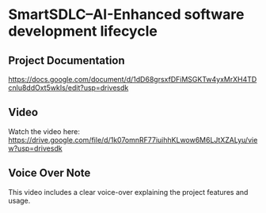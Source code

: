 # SmartSDLC–AI-Enhanced software development lifecycle

## Project Documentation  
https://docs.google.com/document/d/1dD68grsxfDFiMSGKTw4yxMrXH4TDcnlu8ddOxt5wkIs/edit?usp=drivesdk

##  Video  
Watch the  video here:  
https://drive.google.com/file/d/1k07omnRF77iuihhKLwow6M6LJtXZALyu/view?usp=drivesdk

## Voice Over Note  
This video includes a clear voice-over explaining the project features and usage.
